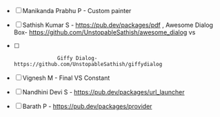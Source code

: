 - [ ] Manikanda Prabhu P - Custom painter

- [ ] Sathish Kumar S - https://pub.dev/packages/pdf , Awesome Dialog Box- https://github.com/UnstopableSathish/awesome_dialog vs 
- [ ]                   Giffy Dialog- https://github.com/UnstopableSathish/giffydialog

- [ ] Vignesh M - Final VS Constant

- [ ] Nandhini Devi S - https://pub.dev/packages/url_launcher

- [ ] Barath P - https://pub.dev/packages/provider
